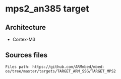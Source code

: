 # mps2_an385 target

## Architecture

- Cortex-M3

## Sources files
    Files path: https://github.com/ARMmbed/mbed-os/tree/master/targets/TARGET_ARM_SSG/TARGET_MPS2
